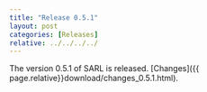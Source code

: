 ```yaml
---
title: "Release 0.5.1"
layout: post
categories: [Releases]
relative: ../../../../
---
```


The version 0.5.1 of SARL is released. [Changes]({{ page.relative}}download/changes_0.5.1.html).
